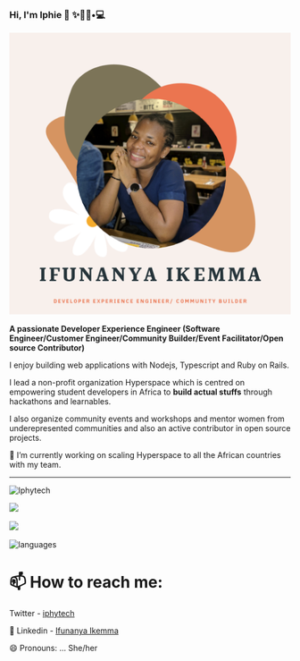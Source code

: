 ### Hi, I'm Iphie 👋 ✨👩🏾•💻

<img src="img/20201008_135125_0000.png" alt="Iphie - Community builder, Software Developer">



**A passionate Developer Experience Engineer (Software Engineer/Customer Engineer/Community Builder/Event Facilitator/Open source Contributor)** 

I enjoy building web applications with Nodejs, Typescript and Ruby on Rails.

I lead a  non-profit organization Hyperspace which is centred on empowering student developers in Africa to **build actual stuffs** through hackathons and learnables.

 I also organize community events and workshops and mentor women from underepresented communities and also an active contributor in open source projects.

🔭 I’m currently working on scaling Hyperspace to all the African countries with my team.


***
<p align="left"> 
  <img src="https://komarev.com/ghpvc/?username=Iphytech&label=PROFILE+VIEWS" alt="Iphytech" /> 
</p>

<p align="left">	  
 <a href="https://Iphytech.github.io/"><img src="https://hits.seeyoufarm.com/api/count/incr/badge.svg?url=https%3A%2F%2FIphytech.github.io&count_bg=%2379C83D&title_bg=%23555555&icon=&icon_color=%23E7E7E7&title=HOME+PAGE+VIEWS&edge_flat=false"/></a>
</p>	

<p align="left"> <img src="https://github-readme-stats.vercel.app/api?username=Iphytech&theme=tokyonight&show_icons=true&hide_border=true&count_private=true&include_all_commits=true" /> </p>

![languages](https://github-readme-stats.vercel.app/api/top-langs/?username=Iphytech&hide=scss&layout=compact&theme=tokyonight)

# 📫 How to reach me:
Twitter - <a href="https://twitter.com/iphytech">iphytech</a>

💼 Linkedin - <a href="https://www.linkedin.com/in/ifunanya-ikemma-75698490/"> Ifunanya Ikemma</a>

😄 Pronouns: ... She/her

